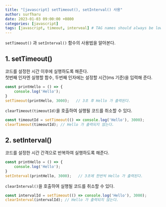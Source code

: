 ```yaml
---
title: "[javascript] setTimeout(), setInterval() 사용"
author: surfharu
date: 2023-01-03 09:00:00 +0800
categories: [javascript]
tags: [javascript, timeout, interveal] # TAG names should always be lowercase
---
```


`setTimeout()` 과 `setInterval()` 함수의 사용법을 알아본다.

## 1. setTimeout()
코드를 설정한 시간 이후에 실행하도록 해준다.  
첫번째 인자엔 실행할 함수, 두번째 인자에는 설정할 시간(ms 기준)을 입력해 준다.
```js
const printHello = () => {
    console.log('Hello');
}
setTimeout(printHello, 3000);   // 3초 후 Hello 가 출력된다.
```

`clearTimeout(timeoutId)`을 호출하여 실행될 코드를 취소할 수 있다. 
```js
const timeoutId = setTimeout(() => console.log('Hello'), 3000); 
clearTimeout(timeoutId); // Hello 가 출력되지 않는다.
```


## 2. setInterval()
코드를 설정한 시간 간격으로 반복하여 실행하도록 해준다.  
```js
const printHello = () => {
    console.log('Hello');
}
setInterval(printHello, 3000);   // 3초에 한번씩 Hello 가 출력된다.
```

`clearInterval()`을 호출하여 실행될 코드를 취소할 수 있다. 
```js
const intervalId = setTimeout(() => console.log('Hello'), 3000); 
clearInterval(intervalId); // Hello 가 출력되지 않는다.
```
